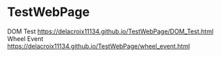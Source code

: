 # TestWebPage
DOM Test
https://delacroix11134.github.io/TestWebPage/DOM_Test.html
Wheel Event
https://delacroix11134.github.io/TestWebPage/wheel_event.html
